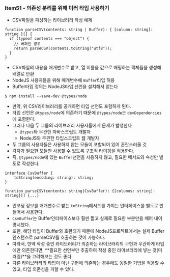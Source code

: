 ### Item51 - 의존성 분리를 위해 미러 타입 사용하기

- CSV파일을 파싱하는 라이브러리 작성 예제

```tsx
function parseCSV(contents: string | Buffer): { [column: string]: string }[] {
  if (typeof contents === "object") {
    // 버퍼인 경우
    return parseCSV(contents.toString("utf8"));
  }
}
```

- CSV파일의 내용을 매개변수로 받고, 열 이름을 값으로 매핑하는 객체들을 생성해 배열로 반환
- NodeJS 사용자들을 위해 매개변수에 `Buffer`타입 허용
- Buffer타입 정의는 NodeJS타입 선언을 설치해서 얻는다

```
$ npm install --save-dev @types/node
```

- 만약, 위 CSV라이브러리를 공개하면 타입 선언도 포함하게 된다.
- 타입 선언은 `@types/node`에 의존하기 때문에 `@types/node`는 `devDependencies`에 포함한다.
- 그러나 다음 두 그룹의 라이브러리 사용자들에게 문제가 발생한다
  - `@types`와 무관한 자바스크립트 개발자
  - NodeJS와 무관한 타입스크립트 웹 개발자
- 두 그룹의 사용자들은 사용하지 않는 모듈이 포함되어 있어 혼란스러울 것
- 각자가 필요한 모듈만 사용할 수 있도록 구조적 타이핑을 적용한다.
- 즉, `@types/node`에 있는 `Buffer`선언을 사용하지 않고, 필요한 메서드와 속성만 별도로 작성한다.

```tsx
interface CsvBuffer {
	toString(encoding: string): string;
}

function parseCSV(contents: string|CsvBuffer): {[columns: string]: string}[] {...}
```

- 인코딩 정보를 매개변수로 받는 `toString`메서드를 가지는 인터페이스를 별도로 만들어서 사용한다.
- `CsvBuffer`는 Buffer인터페이스보다 훨씬 짧고 실제로 필요한 부분만을 떼어 내어 명시했다.
- 또한, 해당 타입이 Buffer와 호환되기 때문에 NodeJS프로젝트에서는 실제 Buffer인스턴스로 parseCSV를 호출하는 것이 가능하다.
- 따라서, 만약 작성 중인 라이브러리가 의존하는 라이브러리의 구현과 무관하게 타입에만 의존한다면, **필요한 선언부만 추출하여 작성 중인 라이브러리에 넣는 것(미러링)**을 고려해보는 것도 좋다.
- 다른 라이브러리의 타입이 아닌 구현에 의존하는 경우에도 동일한 기법을 적용할 수 있고, 타입 의존성을 피할 수 있다.
